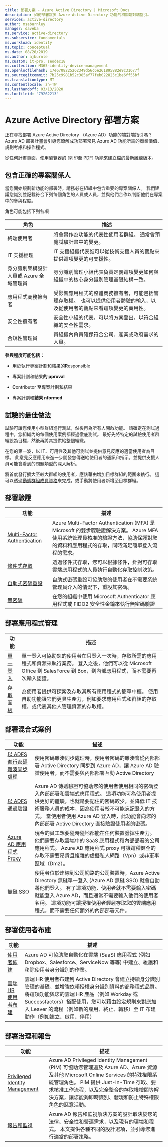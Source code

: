 ```yaml
---
title: 部署方案 - Azure Active Directory | Microsoft Docs
description: 如何部署眾多 Azure Active Directory 功能的相關端對端指引。
services: active-directory
author: msaburnley
manager: daveba
ms.service: active-directory
ms.subservice: fundamentals
ms.workload: identity
ms.topic: conceptual
ms.date: 08/20/2019
ms.author: ajburnle
ms.custom: it-pro, seodec18
ms.collection: M365-identity-device-management
ms.openlocfilehash: 17e6708225262349d56c6e261895882e9c31677f
ms.sourcegitcommit: 7b25c9981b52c385af77feb022825c1be6ff55bf
ms.translationtype: MT
ms.contentlocale: zh-TW
ms.lasthandoff: 03/13/2020
ms.locfileid: "79262213"
---
```

# <a name="azure-active-directory-deployment-plans"></a>Azure Active Directory 部署方案
正在尋找部署 Azure Active Directory （Azure AD）功能的端對端指引嗎？ Azure AD 部署計畫會引導您瞭解成功部署常見 Azure AD 功能所需的商業價值、規劃考慮和操作程式。

從任何計畫頁面，使用瀏覽器的 [列印至 PDF] 功能來建立檔的最新離線版本。
## <a name="include-the-right-stakeholders"></a>包含正確的專案關係人

當您開始規劃新功能的部署時，請務必在組織中包含重要的專案關係人。 我們建議您識別並記載符合下列每個角色的人員或人員，並與他們合作以判斷他們在專案中的參與程度。  

角色可能包括下列各項 

|角色 |描述 |
|-|-|
|終端使用者|將會實作為功能的代表性使用者群組。 通常會預覽試驗計畫中的變更。
|IT 支援經理|IT 支援組織代表誰可以從技術支援人員的觀點來提供這項變更的可支援性。  
|身分識別架構設計人員或 Azure 全域管理員|身分識別管理小組代表負責定義這項變更如何與組織中的核心身分識別管理基礎結構一致。|
|應用程式商務擁有者 |受影響應用程式的整體商務擁有者，可能包括管理存取權。  也可以提供使用者體驗的輸入，以及從使用者的觀點來看這項變更的實用性。
|安全性擁有者|安全性小組的代表，可以將方案登出，以符合組織的安全性需求。|
|合規性管理員|貴組織內負責確保符合公司、產業或政府需求的人員。|

**參與程度可能包括：**

- 用於執行專案計劃和結果的**R**esponsible 

- 專案計劃和結果**的 pproval** 

- **C**ontributor 至專案計劃和結果 

- 專案計劃和**結果 nformed**


## <a name="best-practices-for-a-pilot"></a>試驗的最佳做法
試驗可讓您使用小型群組進行測試，然後再為所有人開啟功能。 請確定在測試過程中，您組織內的每個使用案例都經過徹底測試。 最好先將特定的試驗使用者群組設為目標，然後再將其提供給整個組織。

在您的第一波，以 IT、可用性及其他可測試並提供意見反應的適當使用者為目標。 此意見反應應用來進一步開發您傳送給使用者的通訊和指示，並提供支援人員可能會看到的問題類型的深入解析。 

將首度發行擴大至較大群組的使用者，應該藉由增加目標群組的範圍來執行。 這可以透過[動態群組成員資格](https://docs.microsoft.com/azure/active-directory/users-groups-roles/groups-dynamic-membership)來完成，或手動將使用者新增至目標群組。


## <a name="deploy-authentication"></a>部署驗證

| 功能 | 描述|
| -| -|
| [Multi-Factor Authentication](https://aka.ms/deploymentplans/mfa)| Azure Multi-Factor Authentication (MFA) 是 Microsoft 的雙步驟驗證解決方案。 Azure MFA 使用系統管理員核准的驗證方法，協助保護對您的資料和應用程式的存取，同時滿足簡單登入流程的需求。 |
| [條件式存取](https://aka.ms/deploymentplans/ca)| 透過條件式存取，您可以根據條件，針對可存取雲端應用程式的人員執行自動化存取控制決策。 |
| [自助式密碼重設](https://aka.ms/deploymentplans/sspr)| 自助式密碼重設可協助您的使用者在不需要系統管理員介入的情況下，重設其密碼。 |
| [無密碼](https://aka.ms/deploymentplans/passwordless) | 在您的組織中使用 Microsoft Authenticator 應用程式或 FIDO2 安全性金鑰來執行無密碼驗證 |

## <a name="deploy-application-management"></a>部署應用程式管理

| 功能 | 描述|
| -| - |
| [單一登入](https://aka.ms/deploymentplans/sso)| 單一登入可協助您的使用者在只登入一次時，存取所需的應用程式和資源來執行業務。 登入之後，他們可以從 Microsoft Office 到 SalesForce 到 Box，到內部應用程式，而不需要再次輸入認證。 |
| [存取面板](https://aka.ms/deploymentplans/accesspanel)| 為使用者提供可探索及存取其所有應用程式的簡單中樞。 使用自助功能讓它們更具生產力，例如要求應用程式和群組的存取權，或代表其他人管理資源的存取權。 |


## <a name="deploy-hybrid-scenarios"></a>部署混合式案例

| 功能 | 描述|
| -| -|
| [以 ADFS 進行密碼雜湊同步處理](https://aka.ms/deploymentplans/adfs2phs)| 使用密碼雜湊同步處理時，使用者密碼的雜湊會從內部部署 Active Directory 同步到 Azure AD，讓 Azure AD 驗證使用者，而不需要與內部部署互動 Active Directory |
| [以 ADFS 通過驗證](https://aka.ms/deploymentplans/adfs2pta)| Azure AD 傳遞驗證可協助您的使用者使用相同的密碼登入內部部署和雲端式應用程式。 這項功能可為使用者提供更好的體驗，也就是要記住的密碼較少，並降低 IT 技術服務人員的成本，因為使用者較不可能忘記登入的方式。 當使用者使用 Azure AD 登入時，此功能會向您的內部部署 Active Directory 直接驗證使用者的密碼。 |
| [Azure AD 應用程式 Proxy](https://aka.ms/deploymentplans/appproxy)| 現今的員工想要隨時隨地都能在任何裝置發揮生產力。 他們需要存取雲端中的 SaaS 應用程式和內部部署的公司應用程式。 Azure AD 應用程式 proxy 可讓這種健全的存取不需要昂貴且複雜的虛擬私人網路（Vpn）或非軍事區域（Dmz）。 |
| [無縫 SSO](../hybrid/how-to-connect-sso-quick-start.md)| 使用者位於連線到公司網路的公司裝置時，Azure Active Directory 無縫單一登入 (Azure AD 無縫 SSO) 就會自動將他們登入。 有了這項功能，使用者就不需要輸入密碼就能登入 Azure AD，而且通常不需要輸入他們的使用者名稱。 這項功能可讓授權使用者輕鬆存取您的雲端應用程式，而不需要任何額外的內部部署元件。 |

## <a name="deploy-user-provisioning"></a>部署使用者布建

| 功能 | 描述|
| -| -|
| [使用者佈建](https://aka.ms/deploymentplans/userprovisioning)| Azure AD 可協助您自動化在雲端 (SaaS) 應用程式 (例如 Dropbox、Salesforce、ServiceNow 等等) 中建立、維護和移除使用者身分識別的作業。 |
| [雲端 HR 使用者布建](https://aka.ms/deploymentplans/cloudhr)| 雲端 HR 使用者布建到 Active Directory 會建立持續身分識別管理的基礎，並增強依賴授權身分識別資料的商務程式品質。 將這項功能與您的雲端 HR 產品（例如 Workday 或 Successfactors）搭配使用，您可以藉由設定規則來對應加入 Leaver 的流程（例如新的雇用、終止、轉移）至 IT 布建動作（例如建立、啟用、停用） |

## <a name="deploy-governance-and-reporting"></a>部署治理和報告

| 功能 | 描述|
| -| -|
| [Privileged Identity Management](https://aka.ms/deploymentplans/pim)| Azure AD Privileged Identity Management (PIM) 可協助您管理遍及 Azure AD、Azure 資源及其他 Microsoft Online Services 的特殊權限系統管理角色。 PIM 提供 Just-In-Time 存取、要求核准工作流程，以及完全整合的存取權檢閱等解決方案，讓您能夠即時識別、發現和防止特殊權限角色的惡意活動。 |
| [報告和監視](https://aka.ms/deploymentplans/reporting)| Azure AD 報告和監視解決方案的設計取決於您的法律、安全性和營運需求，以及現有的環境和程式。 本文提供各種不同的設計選項，並引導您進行適當的部署策略。 |
